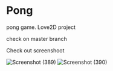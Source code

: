 # Pong
pong game. Love2D project

check on master branch

Check out screenshoot

![Screenshot (389)](https://user-images.githubusercontent.com/32616992/132094725-869f6636-2e79-45c9-9414-b877b0a4274a.png)
![Screenshot (390)](https://user-images.githubusercontent.com/32616992/132094727-93c6b2aa-40a7-48c8-8e8e-2f46f08c5513.png)

